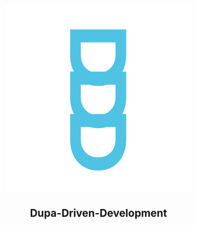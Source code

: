 <p align="center">
  <img src="ddd.png" align="center" alt="logo" />
</p>
<h1 align="center">Dupa-Driven-Development</h1>

